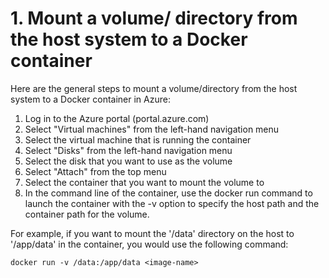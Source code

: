 # 1. Mount a volume/ directory from the host system to a Docker container

Here are the general steps to mount a volume/directory from the host system to a Docker container in Azure:
1.	Log in to the Azure portal (portal.azure.com)
2.	Select "Virtual machines" from the left-hand navigation menu
3.	Select the virtual machine that is running the container
4.	Select "Disks" from the left-hand navigation menu
5.	Select the disk that you want to use as the volume
6.	Select "Attach" from the top menu
7.	Select the container that you want to mount the volume to
8.	In the command line of the container, use the docker run command to launch the container with the -v option to specify the host path and the container path for the volume.

For example, if you want to mount the '/data' directory on the host to '/app/data' in the container, you would use the following command:

    docker run -v /data:/app/data <image-name>

